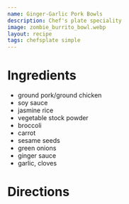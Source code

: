 ```yaml
---
name: Ginger-Garlic Pork Bowls
description: Chef's plate speciality
image: zombie_burrito_bowl.webp
layout: recipe
tags: chefsplate simple
---
```


# Ingredients

* ground pork/ground chicken
* soy sauce
* jasmine rice
* vegetable stock powder
* broccoli
* carrot
* sesame seeds
* green onions
* ginger sauce
* garlic, cloves

# Directions


